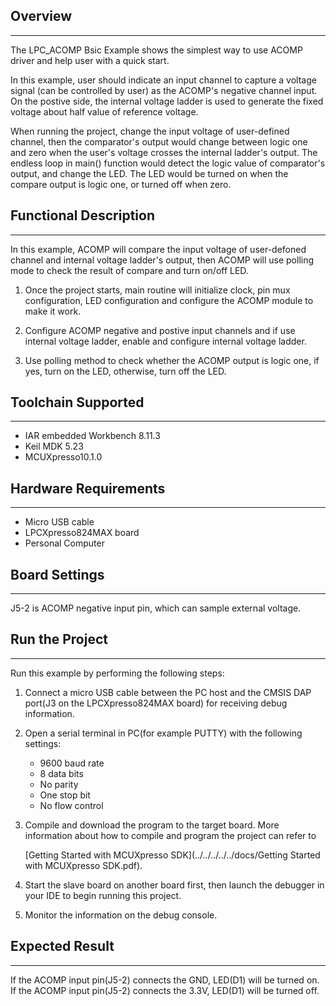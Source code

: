 ## Overview
-----------
The LPC_ACOMP Bsic Example shows the simplest way to use ACOMP driver and help user with a quick start.

In this example, user should indicate an input channel to capture a voltage signal (can be controlled by user) as the 
ACOMP's negative channel input. On the postive side, the internal voltage ladder is used to generate the fixed voltage about
half value of reference voltage.

When running the project, change the input voltage of user-defined channel, then the comparator's output would change
between logic one and zero when the user's voltage crosses the internal ladder's output. The endless loop in main() function
would detect the logic value of comparator's output, and change the LED. The LED would be turned on when the compare
output is logic one, or turned off when zero.

## Functional Description
-------------------------
In this example, ACOMP will compare the input voltage of user-defoned channel and internal voltage ladder's output, then ACOMP 
will use polling mode to check the result of compare and turn on/off LED.

1. Once the project starts, main routine will initialize clock, pin mux configuration, LED configuration
   and configure the ACOMP module to make it work.

2. Configure ACOMP negative and postive input channels and if use internal voltage ladder, enable and configure internal
   voltage ladder.

3. Use polling method to check whether the ACOMP output is logic one, if yes, turn on the LED, otherwise, turn off the LED. 

## Toolchain Supported
---------------------
- IAR embedded Workbench 8.11.3
- Keil MDK 5.23
- MCUXpresso10.1.0

## Hardware Requirements
------------------------
- Micro USB cable
- LPCXpresso824MAX board
- Personal Computer

## Board Settings
------------------------
J5-2 is ACOMP negative input pin, which can sample external voltage.

## Run the Project
------------------------
Run this example by performing the following steps:

1. Connect a micro USB cable between the PC host and the CMSIS DAP port(J3 on the 
   LPCXpresso824MAX board) for receiving debug information.

2. Open a serial terminal in PC(for example PUTTY) with the following settings:
   - 9600 baud rate
   - 8 data bits
   - No parity
   - One stop bit
   - No flow control

3. Compile and download the program to the target board.
   More information about how to compile and program the project can refer to 

   [Getting Started with MCUXpresso SDK](../../../../../docs/Getting Started with MCUXpresso SDK.pdf).

4. Start the slave board on another board first, then launch the debugger in your IDE to
   begin running this project.

5. Monitor the information on the debug console.

## Expected Result
------------------------
If the ACOMP input pin(J5-2) connects the GND, LED(D1) will be turned on.
If the ACOMP input pin(J5-2) connects the 3.3V, LED(D1) will be turned off.

